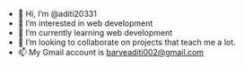 - 👋 Hi, I’m @aditi20331
- 👀 I’m interested in web development
- 🌱 I’m currently learning web development
- 💞️ I’m looking to collaborate on projects that teach me a lot.
- 📫 My Gmail account is barveaditi002@gmail.com

<!---
aditi20331/aditi20331 is a ✨ special ✨ repository because its `README.md` (this file) appears on your GitHub profile.
You can click the Preview link to take a look at your changes.
--->
